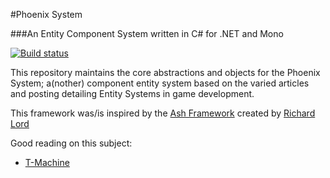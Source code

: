 #Phoenix System

###An Entity Component System written in C# for .NET and Mono

[![Build status](https://ci.appveyor.com/api/projects/status/c3chbd56hj9pu31k?svg=true)](https://ci.appveyor.com/project/jonathanpmast/phoenixsystem)

This repository maintains the core abstractions and objects for the Phoenix System; a(nother) component entity system based on the varied articles and posting detailing Entity Systems in game development.

This framework was/is inspired by the [Ash Framework](http://ashframework.org/) created by [Richard Lord](http://www.richardlord.net/)

Good reading on this subject:

- [T-Machine](http://t-machine.org/index.php/2007/09/03/entity-systems-are-the-future-of-mmog-development-part-1/)
